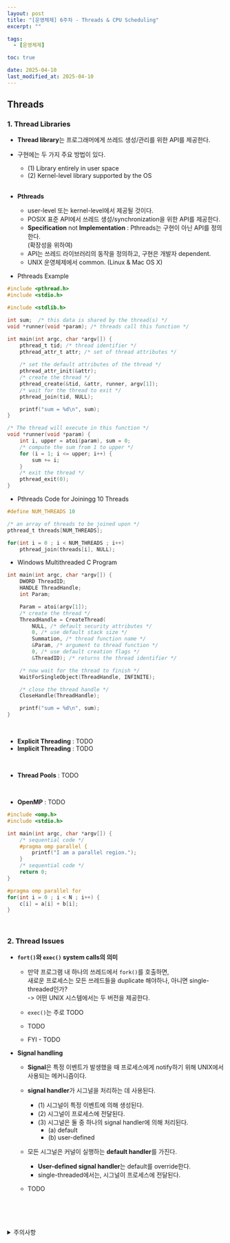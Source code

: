 ```yaml
---
layout: post
title: "[운영체제] 6주차 - Threads & CPU Scheduling"
excerpt: ""

tags:
  - [운영체제]

toc: true

date: 2025-04-10
last_modified_at: 2025-04-10
---
```

## Threads
### 1. Thread Libraries
- **Thread library**는 프로그래머에게 쓰레드 생성/관리를 위한 API를 제공한다.
- 구현에는 두 가지 주요 방법이 있다.
  - (1) Library entirely in user space
  - (2) Kernel-level library supported by the OS  

  <br>

- **Pthreads**
  - user-level 또는 kernel-level에서 제공될 것이다.
  - POSIX 표준 API에서 쓰레드 생성/synchronization을 위한 API를 제공한다.
  - **Specification** not **Implementation** : Pthreads는 구현이 아닌 API를 정의한다.  
  (확장성을 위하여)
  - API는 쓰레드 라이브러리의 동작을 정의하고, 구현은 개발자 dependent.
  - UNIX 운영체제에서 common. (Linux & Mac OS X)  

- Pthreads Example  

```c
#include <pthread.h>
#include <stdio.h>

#include <stdlib.h>

int sum;  /* this data is shared by the thread(s) */
void *runner(void *param); /* threads call this function */

int main(int argc, char *argv[]) {
    pthread_t tid; /* thread identifier */
    pthread_attr_t attr; /* set of thread attributes */
    
    /* set the default attributes of the thread */
    pthread_attr_init(&attr);
    /* create the thread */
    pthread_create(&tid, &attr, runner, argv[1]);
    /* wait for the thread to exit */
    pthread_join(tid, NULL);

    printf("sum = %d\n", sum);
}
```

```c
/* The thread will execute in this function */
void *runner(void *param) {
    int i, upper = atoi(param), sum = 0;
    /* compute the sum from 1 to upper */
    for (i = 1; i <= upper; i++) {
        sum += i;
    }
    /* exit the thread */
    pthread_exit(0);
}
```

- Pthreads Code for Joiningg 10 Threads

```c
#define NUM_THREADS 10

/* an array of threads to be joined upon */
pthread_t threads[NUM_THREADS];

for(int i = 0 ; i < NUM_THREADS ; i++)
    pthread_join(threads[i], NULL);
```

- Windows Multithreaded C Program

```c
int main(int argc, char *argv[]) {
    DWORD ThreadID;
    HANDLE ThreadHandle;
    int Param;

    Param = atoi(argv[1]);
    /* create the thread */
    ThreadHandle = CreateThread(
        NULL, /* default security attributes */
        0, /* use default stack size */
        Summation, /* thread function name */
        &Param, /* argument to thread function */
        0, /* use default creation flags */
        &ThreadID); /* returns the thread identifier */

    /* now wait for the thread to finish */
    WaitForSingleObject(ThreadHandle, INFINITE);

    /* close the thread handle */
    CloseHandle(ThreadHandle);

    printf("sum = %d\n", sum);
}
```

<br>

- **Explicit Threading** : TODO
- **Implicit Threading** : TODO

<br>

- **Thread Pools** : TODO  

<br>

- **OpenMP** : TODO

```c
#include <omp.h>
#include <stdio.h>

int main(int argc, char *argv[]) {
    /* sequential code */
    #pragma omp parallel {
        printf("I am a parallel region.");
    }
    /* sequential code */
    return 0;
}

#pragma omp parallel for
for(int i = 0 ; i < N ; i++) {
    c[i] = a[i] + b[i];
}
```

<br>

### 2. Thread Issues
- **`fort()`와 `exec()` system calls의 의미**
  - 만약 프로그램 내 하나의 쓰레드에서 `fork()`를 호출하면,  
  새로운 프로세스는 모든 쓰레드들을 duplicate 해야하나, 아니면 single-threaded인가?  
  -> 어떤 UNIX 시스템에서는 두 버전을 제공한다.

  - `exec()`는 주로 TODO

  - TODO

  - FYI - TODO

- **Signal handling**
  - **Signal**은 특정 이벤트가 발생했을 때 프로세스에게 notify하기 위해 UNIX에서 사용되는 메커니즘이다.
  
  - **signal handler**가 시그널을 처리하는 데 사용된다.
    - (1) 시그널이 특정 이벤트에 의해 생성된다.
    - (2) 시그널이 프로세스에 전달된다.
    - (3) 시그널은 둘 중 하나의 signal handler에 의해 처리된다.
      - (a) default
      - (b) user-defined

  - 모든 시그널은 커널이 실행하는 **default handler**를 가진다.
    - **User-defined signal handler**는 default를 override한다.
    - single-threaded에서는, 시그널이 프로세스에 전달된다.  

  - TODO

<br>
<br>
<br>
<br>
<details>
<summary>주의사항</summary>
<div markdown="1">  

이 포스팅은 강원대학교 송원준 교수님의 운영체제 수업을 들으며 내용을 정리 한 것입니다.  
수업 내용에 대한 저작권은 교수님께 있으니,  
다른 곳으로의 무분별한 내용 복사를 자제해 주세요.  

</div>
</details>
